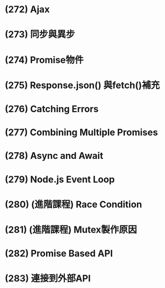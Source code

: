 # (272) Ajax





# (273) 同步與異步

# (274) Promise物件

# (275) Response.json() 與fetch()補充

# (276) Catching Errors

# (277) Combining Multiple Promises

# (278) Async and Await

# (279) Node.js Event Loop

# (280) (進階課程) Race Condition

# (281) (進階課程) Mutex製作原因

# (282) Promise Based API

# (283) 連接到外部API
